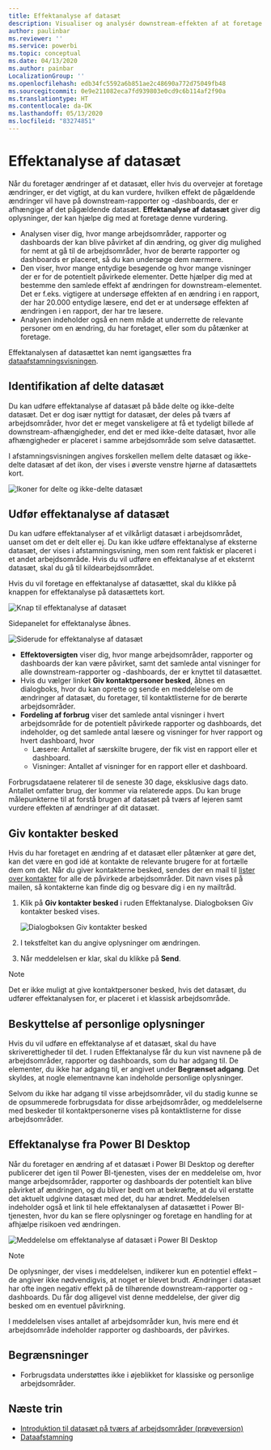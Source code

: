 ```yaml
---
title: Effektanalyse af datasæt
description: Visualiser og analysér downstream-effekten af at foretage ændringer af datasæt.
author: paulinbar
ms.reviewer: ''
ms.service: powerbi
ms.topic: conceptual
ms.date: 04/13/2020
ms.author: painbar
LocalizationGroup: ''
ms.openlocfilehash: edb34fc5592a6b851ae2c48690a772d75049fb48
ms.sourcegitcommit: 0e9e211082eca7fd939803e0cd9c6b114af2f90a
ms.translationtype: HT
ms.contentlocale: da-DK
ms.lasthandoff: 05/13/2020
ms.locfileid: "83274851"
---
```

# <a name="dataset-impact-analysis"></a>Effektanalyse af datasæt

Når du foretager ændringer af et datasæt, eller hvis du overvejer at foretage ændringer, er det vigtigt, at du kan vurdere, hvilken effekt de pågældende ændringer vil have på downstream-rapporter og -dashboards, der er afhængige af det pågældende datasæt. **Effektanalyse af datasæt** giver dig oplysninger, der kan hjælpe dig med at foretage denne vurdering.
* Analysen viser dig, hvor mange arbejdsområder, rapporter og dashboards der kan blive påvirket af din ændring, og giver dig mulighed for nemt at gå til de arbejdsområder, hvor de berørte rapporter og dashboards er placeret, så du kan undersøge dem nærmere.
* Den viser, hvor mange entydige besøgende og hvor mange visninger der er for de potentielt påvirkede elementer. Dette hjælper dig med at bestemme den samlede effekt af ændringen for downstream-elementet. Det er f.eks. vigtigere at undersøge effekten af en ændring i en rapport, der har 20.000 entydige læsere, end det er at undersøge effekten af ændringen i en rapport, der har tre læsere.
* Analysen indeholder også en nem måde at underrette de relevante personer om en ændring, du har foretaget, eller som du påtænker at foretage.

Effektanalysen af datasættet kan nemt igangsættes fra [dataafstamningsvisningen](service-data-lineage.md).

## <a name="identifying-shared-datasets"></a>Identifikation af delte datasæt

Du kan udføre effektanalyse af datasæt på både delte og ikke-delte datasæt. Det er dog især nyttigt for datasæt, der deles på tværs af arbejdsområder, hvor det er meget vanskeligere at få et tydeligt billede af downstream-afhængigheder, end det er med ikke-delte datasæt, hvor alle afhængigheder er placeret i samme arbejdsområde som selve datasættet.

I afstamningsvisningen angives forskellen mellem delte datasæt og ikke-delte datasæt af det ikon, der vises i øverste venstre hjørne af datasættets kort.

![Ikoner for delte og ikke-delte datasæt](media/service-dataset-impact-analysis/shared-unshared-icon.png)

## <a name="perform-dataset-impact-analysis"></a>Udfør effektanalyse af datasæt

Du kan udføre effektanalyser af et vilkårligt datasæt i arbejdsområdet, uanset om det er delt eller ej. Du kan ikke udføre effektanalyse af eksterne datasæt, der vises i afstamningsvisning, men som rent faktisk er placeret i et andet arbejdsområde. Hvis du vil udføre en effektanalyse af et eksternt datasæt, skal du gå til kildearbejdsområdet.

Hvis du vil foretage en effektanalyse af datasættet, skal du klikke på knappen for effektanalyse på datasættets kort.

![Knap til effektanalyse af datasæt](media/service-dataset-impact-analysis/open-analysis-pane-button.png)

Sidepanelet for effektanalyse åbnes.

![Siderude for effektanalyse af datasæt](media/service-dataset-impact-analysis/service-impact-analysis-pane.png)

* **Effektoversigten** viser dig, hvor mange arbejdsområder, rapporter og dashboards der kan være påvirket, samt det samlede antal visninger for alle downstream-rapporter og -dashboards, der er knyttet til datasættet.
* Hvis du vælger linket **Giv kontaktpersoner besked**, åbnes en dialogboks, hvor du kan oprette og sende en meddelelse om de ændringer af datasæt, du foretager, til kontaktlisterne for de berørte arbejdsområder. 
* **Fordeling af forbrug** viser det samlede antal visninger i hvert arbejdsområde for de potentielt påvirkede rapporter og dashboards, det indeholder, og det samlede antal læsere og visninger for hver rapport og hvert dashboard, hvor
   * Læsere: Antallet af særskilte brugere, der fik vist en rapport eller et dashboard.
   * Visninger: Antallet af visninger for en rapport eller et dashboard.

Forbrugsdataene relaterer til de seneste 30 dage, eksklusive dags dato. Antallet omfatter brug, der kommer via relaterede apps. Du kan bruge målepunkterne til at forstå brugen af datasæt på tværs af lejeren samt vurdere effekten af ændringer af dit datasæt.

## <a name="notify-contacts"></a>Giv kontakter besked

Hvis du har foretaget en ændring af et datasæt eller påtænker at gøre det, kan det være en god idé at kontakte de relevante brugere for at fortælle dem om det. Når du giver kontakterne besked, sendes der en mail til [lister over kontakter](../collaborate-share/service-create-the-new-workspaces.md#workspace-contact-list) for alle de påvirkede arbejdsområder. Dit navn vises på mailen, så kontakterne kan finde dig og besvare dig i en ny mailtråd. 

1. Klik på **Giv kontakter besked** i ruden Effektanalyse. Dialogboksen Giv kontakter besked vises.

   ![Dialogboksen Giv kontakter besked](media/service-dataset-impact-analysis/notify-contacts-dialog.png)

1. I tekstfeltet kan du angive oplysninger om ændringen.
1. Når meddelelsen er klar, skal du klikke på **Send**.

> [!NOTE]
> Det er ikke muligt at give kontaktpersoner besked, hvis det datasæt, du udfører effektanalysen for, er placeret i et klassisk arbejdsområde.

## <a name="privacy"></a>Beskyttelse af personlige oplysninger

Hvis du vil udføre en effektanalyse af et datasæt, skal du have skriverettigheder til det. I ruden Effektanalyse får du kun vist navnene på de arbejdsområder, rapporter og dashboards, som du har adgang til. De elementer, du ikke har adgang til, er angivet under **Begrænset adgang**. Det skyldes, at nogle elementnavne kan indeholde personlige oplysninger.

Selvom du ikke har adgang til visse arbejdsområder, vil du stadig kunne se de opsummerede forbrugsdata for disse arbejdsområder, og meddelelserne med beskeder til kontaktpersonerne vises på kontaktlisterne for disse arbejdsområder.

## <a name="impact-analysis-from-power-bi-desktop"></a>Effektanalyse fra Power BI Desktop

Når du foretager en ændring af et datasæt i Power BI Desktop og derefter publicerer det igen til Power BI-tjenesten, vises der en meddelelse om, hvor mange arbejdsområder, rapporter og dashboards der potentielt kan blive påvirket af ændringen, og du bliver bedt om at bekræfte, at du vil erstatte det aktuelt udgivne datasæt med det, du har ændret. Meddelelsen indeholder også et link til hele effektanalysen af datasættet i Power BI-tjenesten, hvor du kan se flere oplysninger og foretage en handling for at afhjælpe risikoen ved ændringen.

![Meddelelse om effektanalyse af datasæt i Power BI Desktop](media/service-dataset-impact-analysis/service-dataset-impact-analysis-desktop-warning.png)

> [!NOTE]
> De oplysninger, der vises i meddelelsen, indikerer kun en potentiel effekt – de angiver ikke nødvendigvis, at noget er blevet brudt. Ændringer i datasæt har ofte ingen negativ effekt på de tilhørende downstream-rapporter og -dashboards. Du får dog alligevel vist denne meddelelse, der giver dig besked om en eventuel påvirkning.
>
>I meddelelsen vises antallet af arbejdsområder kun, hvis mere end ét arbejdsområde indeholder rapporter og dashboards, der påvirkes.

## <a name="limitations"></a>Begrænsninger

* Forbrugsdata understøttes ikke i øjeblikket for klassiske og personlige arbejdsområder.

## <a name="next-steps"></a>Næste trin

* [Introduktion til datasæt på tværs af arbejdsområder (prøveversion)](../connect-data/service-datasets-across-workspaces.md)
* [Dataafstamning](service-data-lineage.md)

